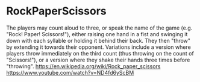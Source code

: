 # RockPaperScissors
The players may count aloud to three, or speak the name of the game (e.g. "Rock! Paper! Scissors!"), either raising one hand in a fist and swinging it down with each syllable or holding it behind their back. They then "throw" by extending it towards their opponent. Variations include a version where players throw immediately on the third count (thus throwing on the count of "Scissors!"), or a version where they shake their hands three times before "throwing". https://en.wikipedia.org/wiki/Rock_paper_scissors https://www.youtube.com/watch?v=ND4fd6yScBM